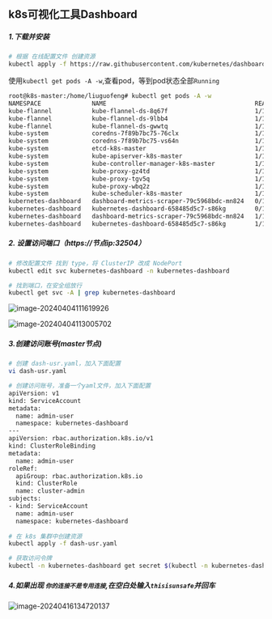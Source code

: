 ## k8s可视化工具Dashboard

##### 1.下载并安装

```sh
# 根据 在线配置文件 创建资源
kubectl apply -f https://raw.githubusercontent.com/kubernetes/dashboard/v2.3.1/aio/deploy/recommended.yaml
```

使用`kubectl get pods -A -w`,查看pod，等到pod状态全部`Running`

```sh
root@k8s-master:/home/liuguofeng# kubectl get pods -A -w
NAMESPACE              NAME                                         READY   STATUS              RESTARTS   AGE
kube-flannel           kube-flannel-ds-8q67f                        1/1     Running             2          13h
kube-flannel           kube-flannel-ds-9lbb4                        1/1     Running             2          13h
kube-flannel           kube-flannel-ds-gwwtq                        1/1     Running             2          13h
kube-system            coredns-7f89b7bc75-76clx                     1/1     Running             2          13h
kube-system            coredns-7f89b7bc75-vs64n                     1/1     Running             2          13h
kube-system            etcd-k8s-master                              1/1     Running             2          13h
kube-system            kube-apiserver-k8s-master                    1/1     Running             2          13h
kube-system            kube-controller-manager-k8s-master           1/1     Running             2          13h
kube-system            kube-proxy-gz4td                             1/1     Running             2          13h
kube-system            kube-proxy-tgv5q                             1/1     Running             2          13h
kube-system            kube-proxy-wbq2z                             1/1     Running             2          13h
kube-system            kube-scheduler-k8s-master                    1/1     Running             2          13h
kubernetes-dashboard   dashboard-metrics-scraper-79c5968bdc-mn824   0/1     ContainerCreating   0          8s
kubernetes-dashboard   kubernetes-dashboard-658485d5c7-s86kg        0/1     ContainerCreating   0          8s
kubernetes-dashboard   dashboard-metrics-scraper-79c5968bdc-mn824   1/1     Running             0          27s
kubernetes-dashboard   kubernetes-dashboard-658485d5c7-s86kg        1/1     Running             0          33s
```

##### 2. 设置访问端口（https://节点ip:32504）

```sh
# 修改配置文件 找到 type，将 ClusterIP 改成 NodePort
kubectl edit svc kubernetes-dashboard -n kubernetes-dashboard

# 找到端口，在安全组放行
kubectl get svc -A | grep kubernetes-dashboard
```

![image-20240404111619926](C:\Users\Administrator\AppData\Roaming\Typora\typora-user-images\image-20240404111619926.png)

![image-20240404113005702](C:\Users\Administrator\AppData\Roaming\Typora\typora-user-images\image-20240404113005702.png)

##### 3.创建访问账号(master节点)

```sh
# 创建 dash-usr.yaml，加入下面配置
vi dash-usr.yaml

# 创建访问账号，准备一个yaml文件，加入下面配置
apiVersion: v1
kind: ServiceAccount
metadata:
  name: admin-user
  namespace: kubernetes-dashboard
---
apiVersion: rbac.authorization.k8s.io/v1
kind: ClusterRoleBinding
metadata:
  name: admin-user
roleRef:
  apiGroup: rbac.authorization.k8s.io
  kind: ClusterRole
  name: cluster-admin
subjects:
- kind: ServiceAccount
  name: admin-user
  namespace: kubernetes-dashboard
  
# 在 k8s 集群中创建资源
kubectl apply -f dash-usr.yaml

# 获取访问令牌
kubectl -n kubernetes-dashboard get secret $(kubectl -n kubernetes-dashboard get sa/admin-user -o jsonpath="{.secrets[0].name}") -o go-template="{{.data.token | base64decode}}"
```

##### 4.如果出现 `你的连接不是专用连接`,在空白处输入`thisisunsafe`并回车

![image-20240416134720137](C:\Users\Administrator\AppData\Roaming\Typora\typora-user-images\image-20240416134720137.png)
